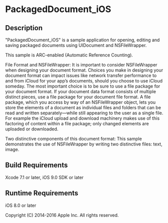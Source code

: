 # PackagedDocument_iOS

## Description

"PackagedDocument_iOS" is a sample application for opening, editing and saving packaged documents using UIDocument and NSFileWrapper.

This sample is ARC-enabled (Automatic Reference Counting).

File Format and NSFileWrapper:
It is important to consider NSFileWrapper when designing your document format.  Choices you make in designing your document format can impact issues like network transfer performance to and from iCloud for your app’s documents, should you choose to use iCloud someday. The most important choice is to be sure to use a file package for your document format.  If your document data format consists of multiple distinct pieces, use a file package for your document file format. A file package, which you access by way of an NSFileWrapper object, lets you store the elements of a document as individual files and folders that can be read and written separately—while still appearing to the user as a single file. For example the iCloud upload and download machinery makes use of this factoring of content within a file package; only changed elements are uploaded or downloaded.

Two distinctive components of this document format:
This sample demonstrates the use of NSFileWrapper by writing two distinctive files: text, image.

## Build Requirements

Xcode 7.1 or later, iOS 9.0 SDK or later

## Runtime Requirements

iOS 8.0 or later

Copyright (C) 2014-2016 Apple Inc. All rights reserved.
